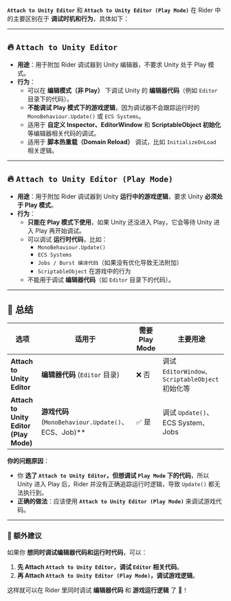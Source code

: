 **`Attach to Unity Editor`** 和 **`Attach to Unity Editor (Play Mode)`** 在 Rider 中的主要区别在于 **调试时机和行为**，具体如下：

---

## **🔥 `Attach to Unity Editor`**
- **用途**：用于附加 Rider 调试器到 Unity 编辑器，不要求 Unity 处于 Play 模式。  
- **行为**：
  - 可以在 **编辑模式（非 Play）** 下调试 Unity 的 **编辑器代码**（例如 `Editor` 目录下的代码）。
  - **不能调试 Play 模式下的游戏逻辑**，因为调试器不会跟踪运行时的 `MonoBehaviour.Update()` 或 `ECS Systems`。
  - 适用于 **自定义 Inspector、EditorWindow** 和 **ScriptableObject 初始化** 等编辑器相关代码的调试。
  - 适用于 **脚本热重载（Domain Reload）** 调试，比如 `InitializeOnLoad` 相关逻辑。

---

## **🔥 `Attach to Unity Editor (Play Mode)`**
- **用途**：用于附加 Rider 调试器到 Unity **运行中的游戏逻辑**，要求 Unity **必须处于 Play 模式**。  
- **行为**：
  - **只能在 Play 模式下使用**，如果 Unity 还没进入 Play，它会等待 Unity 进入 Play 再开始调试。
  - 可以调试 **运行时代码**，比如：
    - `MonoBehaviour.Update()`
    - `ECS Systems`
    - `Jobs / Burst 编译代码`（如果没有优化导致无法附加）
    - `ScriptableObject` 在游戏中的行为
  - 不能用于调试 **编辑器代码**（如 `Editor` 目录下的代码）。

---

## **🚀 总结**
| 选项 | 适用于 | 需要 Play Mode | 主要用途 |
|------|------|-------------|---------|
| **Attach to Unity Editor** | **编辑器代码** (`Editor` 目录) | ❌ 否 | 调试 `EditorWindow`、`ScriptableObject` 初始化等 |
| **Attach to Unity Editor (Play Mode)** | **游戏代码** (`MonoBehaviour.Update()`、ECS、Job)** | ✅ 是 | 调试 `Update()`、ECS System、Jobs |

**你的问题原因**：
- 你 **选了 `Attach to Unity Editor`，但想调试 `Play Mode` 下的代码**，所以 Unity 进入 Play 后，Rider 并没有正确追踪运行时逻辑，导致 `Update()` 都无法执行到。  
- **正确的做法**：应该使用 **`Attach to Unity Editor (Play Mode)`** 来调试游戏代码。

---

### **🎯 额外建议**
如果你 **想同时调试编辑器代码和运行时代码**，可以：
1. **先 Attach `Attach to Unity Editor`，调试 `Editor` 相关代码**。
2. **再 Attach `Attach to Unity Editor (Play Mode)`，调试游戏逻辑**。

这样就可以在 Rider 里同时调试 **编辑器代码** 和 **游戏运行逻辑** 了 🚀！